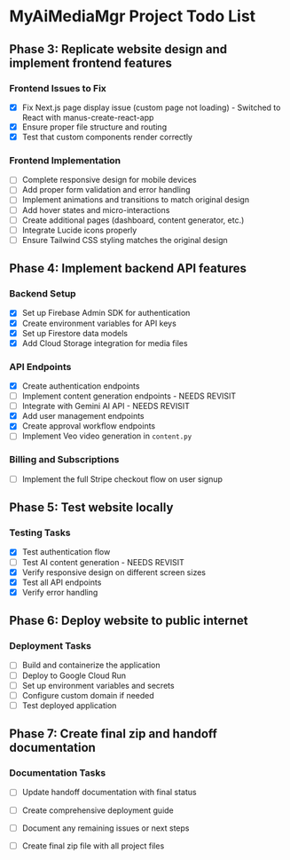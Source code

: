 # MyAiMediaMgr Project Todo List

## Phase 3: Replicate website design and implement frontend features

### Frontend Issues to Fix
- [x] Fix Next.js page display issue (custom page not loading) - Switched to React with manus-create-react-app
- [x] Ensure proper file structure and routing
- [x] Test that custom components render correctly

### Frontend Implementation
- [ ] Complete responsive design for mobile devices
- [ ] Add proper form validation and error handling
- [ ] Implement animations and transitions to match original design
- [ ] Add hover states and micro-interactions
- [ ] Create additional pages (dashboard, content generator, etc.)
- [ ] Integrate Lucide icons properly
- [ ] Ensure Tailwind CSS styling matches the original design

## Phase 4: Implement backend API features

### Backend Setup
- [x] Set up Firebase Admin SDK for authentication
- [x] Create environment variables for API keys
- [x] Set up Firestore data models
- [x] Add Cloud Storage integration for media files

### API Endpoints
- [x] Create authentication endpoints
- [ ] Implement content generation endpoints - NEEDS REVISIT
- [ ] Integrate with Gemini AI API - NEEDS REVISIT
- [x] Add user management endpoints
- [x] Create approval workflow endpoints
- [ ] Implement Veo video generation in `content.py`

### Billing and Subscriptions
- [ ] Implement the full Stripe checkout flow on user signup

## Phase 5: Test website locally

### Testing Tasks
- [x] Test authentication flow
- [ ] Test AI content generation - NEEDS REVISIT
- [x] Verify responsive design on different screen sizes
- [x] Test all API endpoints
- [x] Verify error handling

## Phase 6: Deploy website to public internet

### Deployment Tasks
- [ ] Build and containerize the application
- [ ] Deploy to Google Cloud Run
- [ ] Set up environment variables and secrets
- [ ] Configure custom domain if needed
- [ ] Test deployed application

## Phase 7: Create final zip and handoff documentation

### Documentation Tasks
- [ ] Update handoff documentation with final status
- [ ] Create comprehensive deployment guide
- [ ] Document any remaining issues or next steps
- [ ] Create final zip file with all project files

